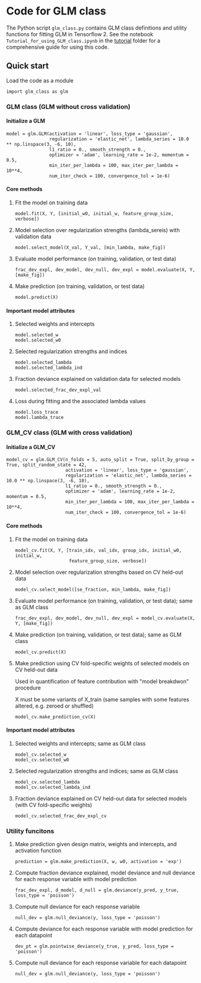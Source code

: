 # Code for GLM class
The Python script `glm_class.py` contains GLM class definitions and utility functions for fitting GLM in Tensorflow 2. See the notebook `Tutorial_for_using_GLM_class.ipynb` in the [tutorial](https://github.com/sytseng/GLM_Tensorflow_2/tree/main/tutorial) folder for a comprehensive guide for using this code.

## Quick start
Load the code as a module 
```
import glm_class as glm
```

### GLM class (GLM without cross validation)
#### Initialize a GLM
```
model = glm.GLM(activation = 'linear', loss_type = 'gaussian', 
                regularization = 'elastic_net', lambda_series = 10.0 ** np.linspace(3, -6, 10), 
                l1_ratio = 0., smooth_strength = 0., 
                optimizer = 'adam', learning_rate = 1e-2, momentum = 0.5, 
                min_iter_per_lambda = 100, max_iter_per_lambda = 10**4, 
                num_iter_check = 100, convergence_tol = 1e-6)
```

#### Core methods
1. Fit the model on training data
    ```
    model.fit(X, Y, [initial_w0, initial_w, feature_group_size, verbose])
    ```

2. Model selection over regularization strengths (lambda_sereis) with validation data
    ```
    model.select_model(X_val, Y_val, [min_lambda, make_fig])
    ```

3. Evaluate model performance (on training, validation, or test data)
    ```
    frac_dev_expl, dev_model, dev_null, dev_expl = model.evaluate(X, Y, [make_fig])
    ```

4. Make prediction (on training, validation, or test data)
    ```
    model.predict(X)
    ```

#### Important model attributes
1. Selected weights and intercepts
    ```
    model.selected_w
    model.selected_w0
    ```

2. Selected regularization strengths and indices
    ```
    model.selected_lambda
    model.selected_lambda_ind
    ```

3. Fraction deviance explained on validation data for selected models
    ```
    model.selected_frac_dev_expl_val
    ```

4. Loss during fitting and the associated lambda values
    ```
    model.loss_trace
    model.lambda_trace
    ```

### GLM_CV class (GLM with cross validation)
#### Initialize a GLM_CV
```
model_cv = glm.GLM_CV(n_folds = 5, auto_split = True, split_by_group = True, split_random_state = 42,
                      activation = 'linear', loss_type = 'gaussian', 
                      regularization = 'elastic_net', lambda_series = 10.0 ** np.linspace(3, -6, 10), 
                      l1_ratio = 0., smooth_strength = 0., 
                      optimizer = 'adam', learning_rate = 1e-2, momentum = 0.5, 
                      min_iter_per_lambda = 100, max_iter_per_lambda = 10**4, 
                      num_iter_check = 100, convergence_tol = 1e-6)

```

#### Core methods
1. Fit the model on training data
    ```
    model_cv.fit(X, Y, [train_idx, val_idx, group_idx, initial_w0, initial_w, 
                        feature_group_size, verbose])
    ```

2. Model selection over regularization strengths based on CV held-out data
    ```
    model_cv.select_model([se_fraction, min_lambda, make_fig])
    ```

3. Evaluate model performance (on training, validation, or test data); same as GLM class
    ```
    frac_dev_expl, dev_model, dev_null, dev_expl = model_cv.evaluate(X, Y, [make_fig])
    ```

4. Make prediction (on training, validation, or test data); same as GLM class
    ```
    model_cv.predict(X)
    ```

5. Make prediction using CV fold-specific weights of selected models on CV held-out data

   Used in quantification of feature contribution with "model breakdwon" procedure
   
   X must be some variants of X_train (same samples with some features altered, e.g. zeroed or shuffled) 
    ```
    model_cv.make_prediction_cv(X)
    ```


#### Important model attributes
1. Selected weights and intercepts; same as GLM class
    ```
    model_cv.selected_w
    model_cv.selected_w0
    ```

2. Selected regularization strengths and indices; same as GLM class
    ```
    model_cv.selected_lambda
    model_cv.selected_lambda_ind
    ```

3. Fraction deviance explained on CV held-out data for selected models (with CV fold-specific weights)
    ```
    model_cv.selected_frac_dev_expl_cv
    ```

### Utility funcitons
1. Make prediction given design matrix, weights and intercepts, and activation function
    ```
    prediction = glm.make_prediction(X, w, w0, activation = 'exp') 
    ```

2. Compute fraction deviance explained, model deviance and null deviance for each response variable with model prediction
    ```
    frac_dev_expl, d_model, d_null = glm.deviance(y_pred, y_true, loss_type = 'poisson')
    ```
    
3. Compute null deviance for each response variable
    ```
    null_dev = glm.null_deviance(y, loss_type = 'poisson')
    ```
    
4. Compute deviance for each response variable with model prediction for each datapoint
    ```
    dev_pt = glm.pointwise_deviance(y_true, y_pred, loss_type = 'poisson')
    ```
    
5. Compute null deviance for each response variable for each datapoint
    ```
    null_dev = glm.null_deviance(y, loss_type = 'poisson')

    ```
